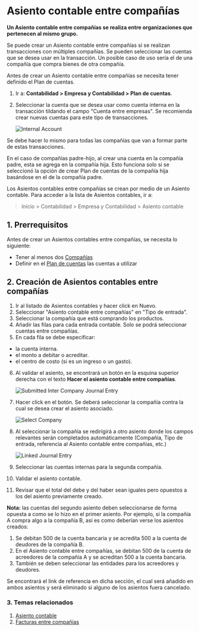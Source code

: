 <!-- add-breadcrumbs -->
# Asiento contable entre compañías	

**Un Asiento contable entre compañías se realiza entre organizaciones que pertenecen al mismo grupo.**

Se puede crear un Asiento contable entre compañías si se realizan transacciones con múltiples compañías.
Se pueden seleccionar las cuentas que se desea usar en la transacción. Un posible caso de uso sería el de una compañía que compra bienes de otra compañía.

Antes de crear un Asiento contable entre compañías se necesita tener definido el Plan de cuentas.

1. Ir a: **Contabilidad > Empresa y Contabilidad > Plan de cuentas**.
1. Seleccionar la cuenta que se desea usar como cuenta interna en la transacción tildando el campo "Cuenta entre empresas". Se recomienda crear nuevas cuentas para este tipo de transacciones.

    <img class="screenshot" alt="Internal Account" src="{{docs_base_url}}/assets/img/accounts/internal-account.png">

Se debe hacer lo mismo para todas las compañías que van a formar parte de estas transacciones.

En el caso de compañías padre-hijo, al crear una cuenta en la compañía padre, esta se agrega en la compañía hija. Esto funciona solo si se seleccionó la opción de crear Plan de cuentas de la compañía hija basándose en el de la compañía padre.

Los Asientos contables entre compañías se crean por medio de un Asiento contable. Para acceder a la lista de Asientos contables, ir a:

> Inicio > Contabilidad > Empresa y Contabilidad > Asiento contable

## 1. Prerrequisitos
Antes de crear un Asientos contables entre compañías, se necesita lo siguiente:

* Tener al menos dos [Compañías](/docs/user/manual/es/setting-up/company-setup)
* Definir en el [Plan de cuentas](/docs/user/manual/es/accounts/chart-of-accounts) las cuentas a utilizar

## 2. Creación de Asientos contables entre compañías
1. Ir al listado de Asientos contables y hacer click en Nuevo.
1. Seleccionar "Asiento contable entre compañías" en "Tipo de entrada".
1. Seleccionar la compañía que está comprando los productos.
1. Añadir las filas para cada entrada contable. Solo se podrá seleccionar cuentas entre compañías.
1. En cada fila se debe especificar:
  * la cuenta interna. 
  * el monto a debitar o acreditar.
  * el centro de costo (si es un ingreso o un gasto).
6. Al validar el asiento, se encontrará un botón en la esquina superior derecha con el texto **Hacer el asiento contable entre compañías**.

   <img class="screenshot" alt="Submitted Inter Company Journal Entry" src="{{docs_base_url}}/assets/img/accounts/inter-company-jv-submit.png">

1. Hacer click en el botón. Se deberá seleccionar la compañía contra la cual se desea crear el asiento asociado.

    <img class="screenshot" alt="Select Company" src="{{docs_base_url}}/assets/img/accounts/select-company-jv.png">

1. Al seleccionar la compañía se redirigirá a otro asiento donde los campos relevantes serán completados automáticamente (Compañía, Tipo de entrada, referencia al Asiento contable entre compañías, etc.) 

    <img class="screenshot" alt="Linked Journal Entry" src="{{docs_base_url}}/assets/img/accounts/linked-jv.png">

1. Seleccionar las cuentas internas para la segunda compañía.
1. Validar el asiento contable.
1. Revisar que el total del debe y del haber sean iguales pero opuestos a los del asiento previamente creado.

**Nota:** las cuentas del segundo asiento deben seleccionarse de forma opuesta a como se lo hizo en el primer asiento.
Por ejemplo, si la compañía A compra algo a la compañía B, así es como deberían verse los asientos creados:

1. Se debitan 500 de la cuenta bancaria y se acredita 500 a la cuenta de deudores de la compañía B.
1. En el Asiento contable entre compañías, se debitan 500 de la cuenta de acreedores de la compañía A y se acreditan 500 a la cuenta bancaria. 
1. También se deben seleccionar las entidades para los acreedores y deudores.

Se encontrará el link de referencia en dicha sección, el cual será añadido en ambos asientos y será eliminado si alguno de los asientos fuera cancelado.

### 3. Temas relacionados
1. [Asiento contable](/docs/user/manual/es/accounts/journal-entry)
1. [Facturas entre compañías](/docs/user/manual/es/accounts/inter-company-invoices)

